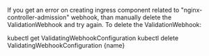 
If you get an error on creating ingress component related to "nginx-controller-admission" webhook, than manually delete the ValidationWebhook and try again. To delete the ValidationWebhook:

kubectl get ValidatingWebhookConfiguration 
kubectl delete ValidatingWebhookConfiguration {name}
